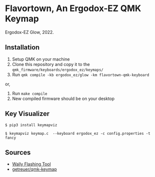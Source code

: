 # Flavortown, An Ergodox-EZ QMK Keymap

Ergodox-EZ Glow, 2022.

## Installation

1. Setup QMK on your machine
2. Clone this repository and copy it to the `qmk_firmware/keyboards/ergodox_ez/keymaps/`
3. Run `qmk compile -kb ergodox_ez/glow -km flavortown-qmk-keyboard`

or,

1. Run `make compile`
2. New compiled firmware should be on your desktop

## Key Visualizer

```
$ pip3 install keymapviz

$ keymapviz keymap.c  --keyboard ergodox_ez -c config.properties -t fancy
```

## Sources

- [Wally Flashing Tool](https://ergodox-ez.com/pages/wally)
- [getreuer/qmk-keymap](https://github.com/getreuer/qmk-keymap)
